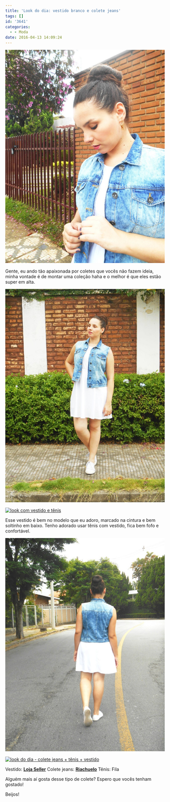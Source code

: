 ```yaml
---
title: 'Look do dia: vestido branco e colete jeans'
tags: []
id: '3641'
categories:
  - - Moda
date: 2016-04-13 14:09:24
---
```


[![look com colete jeans](/images/2016/04/colete-jeans-vestido-branco-look-768x1024.jpg)](/images/2016/04/colete-jeans-vestido-branco-look.jpg)

Gente, eu ando tão apaixonada por coletes que vocês não fazem ideia, minha vontade é de montar uma coleção haha e o melhor é que eles estão super em alta.

[![vestido branco com tênis e colete](/images/2016/04/look-vestido-branco-e-colete-jeans-768x1024.jpg)](/images/2016/04/look-vestido-branco-e-colete-jeans.jpg)

[![look com vestido e tênis](/images/2016/04/colete-jeans-vestido-tênis-look-do-dia-768x1024.jpg)](/images/2016/04/colete-jeans-vestido-tênis-look-do-dia.jpg)

Esse vestido é bem no modelo que eu adoro, marcado na cintura e bem soltinho em baixo. Tenho adorado usar tênis com vestido, fica bem fofo e confortável.

[![colete jeans - tênis branco - vestido - look](/images/2016/04/look-do-dia-vestido-e-colete-768x1024.jpg)](/images/2016/04/look-do-dia-vestido-e-colete.jpg)

[![look do dia - colete jeans + tênis + vestido ](/images/2016/04/look-com-colete-jeans-e-tênis-branco-768x1024.jpg)](/images/2016/04/look-com-colete-jeans-e-tênis-branco.jpg)

Vestido: **[Loja Seller](http://www.lojaseller.com.br/)** Colete jeans: **[Riachuelo](http://www.riachuelo.com.br/)** Tênis: Fila

Alguém mais aí gosta desse tipo de colete? Espero que vocês tenham gostado!

Beijos!
